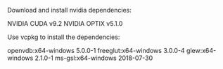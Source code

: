 Download and install nvidia dependencies:

NVIDIA CUDA v9.2
NVIDIA OPTIX v5.1.0

Use vcpkg to install the dependencies:
   
openvdb:x64-windows                                5.0.0-1
freeglut:x64-windows                               3.0.0-4
glew:x64-windows                                   2.1.0-1
ms-gsl:x64-windows                                 2018-07-30